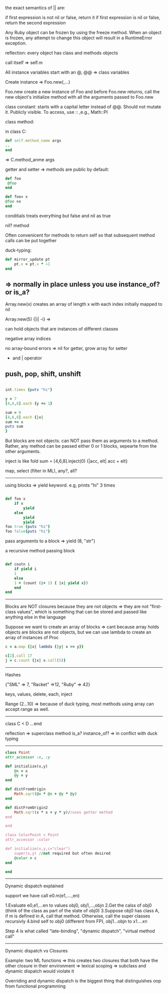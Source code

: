 the exact semantics of || are:

if first expression is not nil or false, return it
if first expression is nil or false, return the second expression

Any Ruby object can be frozen by using the freeze method. When an object is frozen, any attempt to change this object will result in a RuntimeError exception.

reflection: every object has class and methods objects

call itself => self.m

All instance variables start with an @, @@ => class variables

Create instance => Foo.new(,...)

Foo.new create a new instance of Foo and before Foo.new returns, call the new
object's initialize method with all the arguments passed to Foo.new

class constant: starts with a capital letter instead of @@. Should not mutate
it. Publicly visible. To access, use :: ,e.g., Math::PI

class method:

in class C:

```ruby
def self.method_name args
..
end
```

=> C.method_anme args

getter and setter => methods are public by default:

```ruby
def foo
 @foo
end

def foo= x
@foo =x
end
```

conditials treats everything but false and nil as true

nil? method

Often convenicent for methods to return self so that subsequent method calls
can be put together

duck-typing:

```ruby
def mirror_update pt
	pt.x = pt.x * -1
end
```

=> normally in place unless you use instance_of? or is_a?
-----
Array.new(x) creates an array of length x with each index initially mapped to
nil

Array.new(5) {|i| -i} =>

can hold objects that are instances of different classes

negative array indices

no array-bound errors => nil for getter, grow array for setter

+ and | operator

push, pop, shift, unshift
---------

```ruby

int.times {puts "hi"}

y = 7 
[4,6,8].each {y += 1}

sum = 0
[4,6,8].each {|x| 
sum += x
puts sum
}
```

But blocks are not objects. can NOT pass them as arguments to a method.
Rather, any method can be passed either 0 or 1 blocks, sepearte from the other
arguments.

inject is like fold
sum = [4,6,8].inject(0) {|acc, elt| acc + elt}

map, select (filter in ML), any?, all?

-------
using blocks => yield keyword. e.g, prints "hi" 3 times

```ruby

def foo x
	if x
		yield
	else
		yield
		yield
foo true {puts "hi"}
foo false{puts "hi"}
```

pass arguments to a block => yield (8, "str")

a recursive method passing block

```ruby

def coutn i
	if yield i
	1
	else
	1 + (count (i+ 1) { |x| yield x})
	end
end

```
------
Blocks are NOT closures because they are not objects => they are not
"first-class values", which is something that can be stored and passed like
anything else in the language

Suppose we want to create an array of blocks => cant because array holds
objects are blocks are not objects, but we can use lambda to create an array
of instances of Proc

```ruby
c = a.map {|x| lambda {|y| x >= y}}

c[2].call 17
j = c.count {|x| x.call(5)}

```
-------

Hashes

{"SML" => 7, "Racket" =>12, "Ruby" => 42}

keys, values, delete, each, inject

Range (2...10) => because of duck typing, most methods using array can accept
range as well.

---
class C < D ...end

reflection => superclass method
is_a? instance_of? => in conflict with duck typing

-----

```ruby
class Point
attr_accessor :x, :y

def initialize(x,y)
	@x = x
	@y = y
end

def distFromOrigin
	Math.sqrt(@x * @x + @y * @y)
end

def distFromOrigin2
	Math.sqrt(x * x + y * y)//uses getter method
end

end

class ColorPoint < Point
attr_accessor :color

def initialize(x,y,c="clear")
	super(x,y) //not required but often desired
	@color = c
end

end
```

-----
Dynamic dispatch explained

support we have call e0.m(e1,....,en)

1.Evaluate e0,e1,...en to values obj0, obj1,...,objn
2.Get the calss of obj0 (think of the class as part of the state of obj0)
3.Suppose obj0 has class A, if m is defined in A, call that method. Otherwise, call the super classes recursivly
4.bind self to obj0 (different from FP), obj1...objn to x1....xn

Step 4 is what called "late-binding", "dynamic dispatch", "virtual method call"


------
Dynamic dispatch vs Closures

Example: two ML functions
=> this creates two closures that both have the other closure in their environment => lexical scoping => subclass and dynamic dispatch would violate it

Overriding and dynamic dispatch is the biggest thing that distinguishes oop from functional programming
